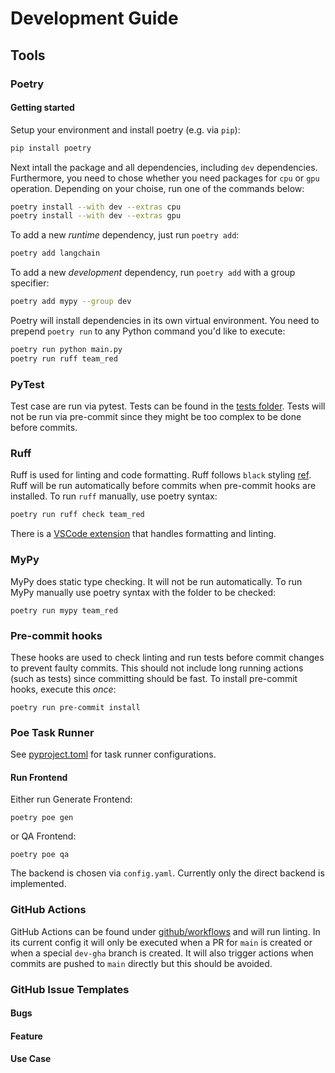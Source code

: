 # Development Guide

## Tools

### Poetry

#### Getting started

Setup your environment and install poetry (e.g. via `pip`):

```sh
pip install poetry
```

Next intall the package and all dependencies, including `dev` dependencies. Furthermore, you need to chose whether you need packages for `cpu` or `gpu` operation. Depending on your choise, run one of the commands below:

```sh
poetry install --with dev --extras cpu
poetry install --with dev --extras gpu
```

To add a new *runtime* dependency, just run `poetry add`:

```sh
poetry add langchain
```

To add a new *development* dependency, run `poetry add` with a group specifier:

```sh
poetry add mypy --group dev
```

Poetry will install dependencies in its own virtual environment.
You need to prepend `poetry run` to any Python command you'd like to execute:

```sh
poetry run python main.py
poetry run ruff team_red
```

### PyTest

Test case are run via pytest. Tests can be found in the [tests folder](./tests).
Tests will not be run via pre-commit since they might be too complex to be done before commits.

### Ruff

Ruff is used for linting and code formatting.
Ruff follows `black` styling [ref](https://docs.astral.sh/ruff/faq/#is-the-ruff-linter-compatible-with-black).
Ruff will be run automatically before commits when pre-commit hooks are installed.
To run `ruff` manually, use poetry syntax:

```sh
poetry run ruff check team_red
```

There is a [VSCode extension](https://marketplace.visualstudio.com/items?itemName=charliermarsh.ruff) that handles formatting and linting.

### MyPy

MyPy does static type checking.
It will not be run automatically.
To run MyPy manually use poetry syntax with the folder to be checked:

```shell
poetry run mypy team_red
```

### Pre-commit hooks

These hooks are used to check linting and run tests before commit changes to prevent faulty commits.
This should not include long running actions (such as tests) since committing should be fast.
To install pre-commit hooks, execute this *once*:

```shell
poetry run pre-commit install
```

### Poe Task Runner

See [pyproject.toml](pyproject.toml) for task runner configurations.

#### Run Frontend 

Either run Generate Frontend:

```shell
poetry poe gen
```

or QA Frontend:

```shell
poetry poe qa
```

The backend is chosen via `config.yaml`.
Currently only the direct backend is implemented.

### GitHub Actions

GitHub Actions can be found under [github/workflows](./.github/workflows/) and will run linting.
In its current config it will only be executed when a PR for `main` is created or when a special `dev-gha` branch is created.
It will also trigger actions when commits are pushed to `main` directly but this should be avoided.

### GitHub Issue Templates

#### Bugs

#### Feature 

#### Use Case

